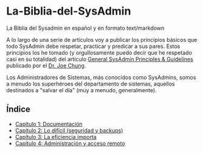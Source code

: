 # La-Biblia-del-SysAdmin
La Biblia del Sysadmin en español y en formato text/markdown

A lo largo de una serie de artículos voy a publicar los principios básicos que
todo SysAdmin debe respetar, practicar y predicar a sus pares. Estos
principios los he tomado (y orgullosamente puedo decir que he respetado casi
en su totalidad) del artículo [General SysAdmin Principles & Guidelines](http://rockhopper.monmouth.edu/cs/jchung/cs471/cs_471_-_general_sysadmin_principles)
publicado por el [Dr. Joe Chung](https://www.monmouth.edu/academics/CSSE/faculty/chung.asp).

Los Administradores de Sistemas, más conocidos como SysAdmins, somos a menudo
los superhéroes del departamento de sistemas, aquellos destinados a "salvar
el día" (muy a menudo, generalmente).

## Índice

* [Capítulo 1: Documentación](capitulo-01.md)
* [Capítulo 2: Lo difícil (seguridad y backups)](capitulo-02.md)
* [Capítulo 3: La eficiencia importa](capitulo-03.md)
* [Capítulo 4: Administración y acceso remoto](capitulo-04.md)
